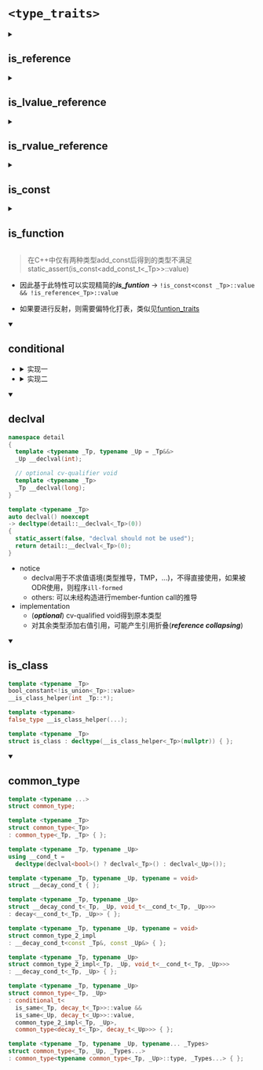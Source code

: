 # `<type_traits>`

<details>
<summary><h2>is_reference</h2></summary>

```cpp
template <typename _Tp>
struct is_reference
: false_type { };

template <typename _Tp>
struct is_reference<_Tp&>
: true_type { };

template <typename _Tp>
struct is_reference<_Tp&&>
: true_type { };
```

</details>

<details>
<summary><h2>is_lvalue_reference</h2></summary>

```cpp
template <typename _Tp>
struct is_lvalue_reference
: false_type { };

template <typename _Tp>
struct is_lvalue_reference<_Tp&>
: true_type { };
```

</details>

<details>
<summary><h2>is_rvalue_reference</h2></summary>

```cpp
template <typename _Tp>
struct is_rvalue_reference
: false_type { };

template <typename _Tp>
struct is_rvalue_reference<_Tp&&>
: true_type { };
```

</details>

<details>
<summary><h2>is_const</h2></summary>

```cpp
template <typename _Tp>
struct is_const
: false_type { };

template <typename _Tp>
struct is_const<const _Tp>
: true_type { };
```

</details>

<details>
<summary><h2>is_function</h2></summary>

```cpp
template <typename _Tp>
struct is_function
: bool_constant<
  !is_const<const _Tp>::value &&
  !is_reference<_Tp>::value> { };
```

</details>

> 在C++中仅有两种类型add_const后得到的类型不满足static_assert(is_const<add_const_t<_Tp>>::value)

- 因此基于此特性可以实现精简的***is_funtion*** -> `!is_const<const _Tp>::value && !is_reference<_Tp>::value`

- 如果要进行反射，则需要偏特化打表，类似见[funtion_traits](../include/swing/meta/function_traits.hpp)

<details open>
<summary><h2>conditional</h2></summary>

<ul>
<li>
<details>
<summary>实现一</summary>

```cpp
template <bool, typename _If, typename>
struct conditional
{ using type = _If; };

template <typename _If, typename _Else>
struct conditional<false, _If, _Else>
{ using type = _Else; };

// alias
template <bool _Cond, typename _If, typename _Else>
using conditional_t = typename conditional<_Cond, _If, _Else>::type;
```

</details>
</li>

<li>
<details>
<summary>实现二</summary>

```cpp
template <bool>
struct conditional
{
  template <typename _If, typename>
  using type = _If;
};

template <>
struct conditional<false>
{
  template <typename, typename _Else>
  using type = _Else;
};

template <bool _Cond, typename _If, typename _Else>
using conditional_t = typename conditional<_Cond>::template type<_If, _Else>;
```

</details>
</li>
</ul>

</details>

<details open>
<summary><h2>declval</h2></summary>

```cpp
namespace detail
{
  template <typename _Tp, typename _Up = _Tp&&>
  _Up __declval(int);

  // optional cv-qualifier void
  template <typename _Tp>
  _Tp __declval(long);
}

template <typename _Tp>
auto declval() noexcept
-> decltype(detail::__declval<_Tp>(0))
{
  static_assert(false, "declval should not be used");
  return detail::__declval<_Tp>(0);
}
```

</details>

- notice
  - declval用于不求值语境(类型推导，TMP，...)，不得直接使用，如果被ODR使用，则程序`ill-formed`
  - others: 可以未经构造进行member-funtion call的推导
- implementation
  - (***optional***) cv-qualified void得到原本类型
  - 对其余类型添加右值引用，可能产生引用折叠(***reference collapsing***)

<details open>
<summary><h2>is_class</h2></summary>

```cpp
template <typename _Tp>
bool_constant<!is_union<_Tp>::value>
__is_class_helper(int _Tp::*);

template <typename>
false_type __is_class_helper(...);

template <typename _Tp>
struct is_class : decltype(__is_class_helper<_Tp>(nullptr)) { };
```

</details>

<details open>
<summary><h2>common_type</h2></summary>

```cpp
template <typename ...>
struct common_type;

template <typename _Tp>
struct common_type<_Tp>
: common_type<_Tp, _Tp> { };

template <typename _Tp, typename _Up>
using __cond_t =
  decltype(declval<bool>() ? declval<_Tp>() : declval<_Up>());

template <typename _Tp, typename _Up, typename = void>
struct __decay_cond_t { };

template <typename _Tp, typename _Up>
struct __decay_cond_t<_Tp, _Up, void_t<__cond_t<_Tp, _Up>>>
: decay<__cond_t<_Tp, _Up>> { };

template <typename _Tp, typename _Up, typename = void>
struct common_type_2_impl
: __decay_cond_t<const _Tp&, const _Up&> { };

template <typename _Tp, typename _Up>
struct common_type_2_impl<_Tp, _Up, void_t<__cond_t<_Tp, _Up>>>
: __decay_cond_t<_Tp, _Up> { };

template <typename _Tp, typename _Up>
struct common_type<_Tp, _Up>
: conditional_t<
  is_same<_Tp, decay_t<_Tp>>::value &&
  is_same<_Up, decay_t<_Up>>::value,
  common_type_2_impl<_Tp, _Up>,
  common_type<decay_t<_Tp>, decay_t<_Up>>> { };

template <typename _Tp, typename _Up, typename... _Types>
struct common_type<_Tp, _Up, _Types...>
: common_type<typename common_type<_Tp, _Up>::type, _Types...> { };
```

</details>
